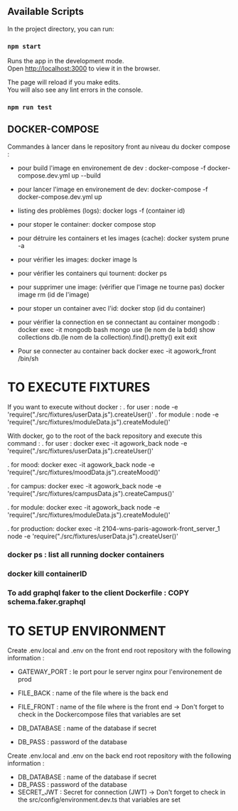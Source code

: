 ## Available Scripts

In the project directory, you can run:

### `npm start`

Runs the app in the development mode.\
Open [http://localhost:3000](http://localhost:3000) to view it in the browser.

The page will reload if you make edits.\
You will also see any lint errors in the console.

### `npm run test`

## DOCKER-COMPOSE

Commandes à lancer dans le repository front au niveau du docker compose :

- pour build l'image en environement de dev : docker-compose -f docker-compose.dev.yml up --build
- pour lancer l'image en environement de dev: docker-compose -f docker-compose.dev.yml up

- listing des problèmes (logs): docker logs -f (container id)
- pour stoper le container: docker compose stop
- pour détruire les containers et les images (cache): docker system prune -a
- pour vérifier les images: docker image ls
- pour vérifier les containers qui tournent: docker ps
- pour supprimer une image: (vérifier que l'image ne tourne pas) docker image rm (id de l'image)
- pour stoper un container avec l'id: docker stop (id du container)

- pour vérifier la connection en se connectant au container mongodb :
  docker exec -it mongodb bash
  mongo
  use (le nom de la bdd)
  show collections
  db.(le nom de la collection).find().pretty()
  exit
  exit

- Pour se connecter au container back docker exec -it agowork_front /bin/sh  

# TO EXECUTE FIXTURES 
  If you want to execute without docker :
  . for user :
  node -e 'require("./src/fixtures/userData.js").createUser()'
  . for module :
  node -e 'require("./src/fixtures/moduleData.js").createModule()'

  With docker, go to the root of the back repository and execute this command :
  . for user :
  docker exec -it agowork_back node -e 'require("./src/fixtures/userData.js").createUser()'

  . for mood: 
  docker exec -it agowork_back node -e 'require("./src/fixtures/moodData.js").createMood()'

  . for campus: 
  docker exec -it agowork_back node -e 'require("./src/fixtures/campusData.js").createCampus()'

  . for module: 
  docker exec -it agowork_back node -e 'require("./src/fixtures/moduleData.js").createModule()'

  . for production:
  docker exec -it 2104-wns-paris-agowork-front_server_1 node -e 'require("./src/fixtures/userData.js").createUser()'

### docker ps : list all running docker containers
### docker kill containerID
### To add graphql faker to the client Dockerfile : COPY schema.faker.graphql

# TO SETUP ENVIRONMENT 
Create .env.local and .env on the front end root repository with the following information :
  - GATEWAY_PORT : le port pour le server nginx pour l'environement de prod
  - FILE_BACK : name of the file where is the back end 
  - FILE_FRONT : name of the file where is the front end 
  -> Don't forget to check in the Dockercompose files that variables are set 
  
  - DB_DATABASE : name of the database if secret
  - DB_PASS : password of the database 

Create .env.local and .env on the back end root repository with the following information : 
  - DB_DATABASE : name of the database if secret
  - DB_PASS : password of the database 
  - SECRET_JWT : Secret for connection (JWT) 
  -> Don't forget to check in the src/config/environment.dev.ts that variables are set 
